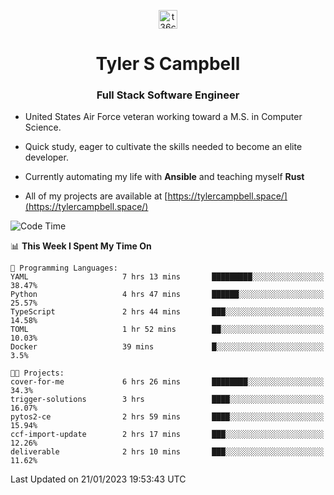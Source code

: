 <p align="center">
<a href="https://www.linkedin.com/in/t36campbell" target="blank"><img align="center" src="https://ik.imagekit.io/t36campbell/Portfolio/linkedin.png.original_m8bbGgPh6.png" alt="t36campbell" height="30" width="30" /></a>
</p>
<h1 align="center">Tyler S Campbell</h1>
<h3 align="center">Full Stack Software Engineer</h3>

* United States Air Force veteran working toward a M.S. in Computer Science.

* Quick study, eager to cultivate the skills needed to become an elite developer.

* Currently automating my life with **Ansible** and teaching myself **Rust**

* All of my projects are available at [https://tylercampbell.space/](https://tylercampbell.space/)

<!--START_SECTION:waka-->
![Code Time](http://img.shields.io/badge/Code%20Time-2%2C113%20hrs%2025%20mins-blue)

📊 **This Week I Spent My Time On** 

```text
💬 Programming Languages: 
YAML                     7 hrs 13 mins       █████████░░░░░░░░░░░░░░░░   38.47% 
Python                   4 hrs 47 mins       ██████░░░░░░░░░░░░░░░░░░░   25.57% 
TypeScript               2 hrs 44 mins       ███░░░░░░░░░░░░░░░░░░░░░░   14.58% 
TOML                     1 hr 52 mins        ██░░░░░░░░░░░░░░░░░░░░░░░   10.03% 
Docker                   39 mins             █░░░░░░░░░░░░░░░░░░░░░░░░   3.5%

🐱‍💻 Projects: 
cover-for-me             6 hrs 26 mins       ████████░░░░░░░░░░░░░░░░░   34.3% 
trigger-solutions        3 hrs               ████░░░░░░░░░░░░░░░░░░░░░   16.07% 
pytos2-ce                2 hrs 59 mins       ████░░░░░░░░░░░░░░░░░░░░░   15.94% 
ccf-import-update        2 hrs 17 mins       ███░░░░░░░░░░░░░░░░░░░░░░   12.26% 
deliverable              2 hrs 10 mins       ███░░░░░░░░░░░░░░░░░░░░░░   11.62%

```


 Last Updated on 21/01/2023 19:53:43 UTC
<!--END_SECTION:waka-->
